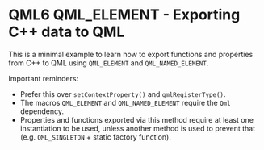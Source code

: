 # QML6 QML_ELEMENT - Exporting C++ data to QML

This is a minimal example to learn how to export functions and properties from C++ to QML using `QML_ELEMENT` and `QML_NAMED_ELEMENT`.

Important reminders:

* Prefer this over `setContextProperty()` and `qmlRegisterType()`.
* The macros `QML_ELEMENT` and `QML_NAMED_ELEMENT` require the `Qml` dependency.
* Properties and functions exported via this method require at least one instantiation to be used, unless another method is used to prevent that (e.g. `QML_SINGLETON` + static factory function).
